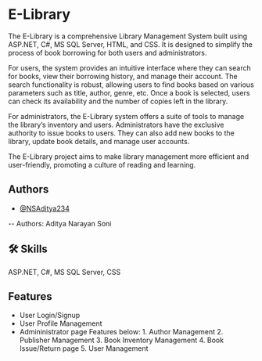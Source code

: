
# E-Library

The E-Library is a comprehensive Library Management System built using ASP.NET, C#, MS SQL Server, HTML, and CSS. It is
designed to simplify the process of book borrowing for both users and administrators.

For users, the system provides an intuitive interface where they can search for books, view their borrowing history, and manage
their account. The search functionality is robust, allowing users to find books based on various parameters such as title, author,
genre, etc. Once a book is selected, users can check its availability and the number of copies left in the library.

For administrators, the E-Library system offers a suite of tools to manage the library’s inventory and users. Administrators have
the exclusive authority to issue books to users. They can also add new books to the library, update book details, and manage
user accounts.

The E-Library project aims to make library management more efficient and user-friendly, promoting a culture of reading and
learning.



## Authors

- [@NSAditya234](https://www.github.com/NSAditya234)

-- Authors: Aditya Narayan Soni
## 🛠 Skills
ASP.NET, C#, MS SQL Server, CSS


## Features

- User Login/Signup
- User Profile Management
-    Admininistrator page Features below:
    1. Author Management
    2. Publisher Management
    3. Book Inventory Management
    4. Book Issue/Return page
    5. User Management    

